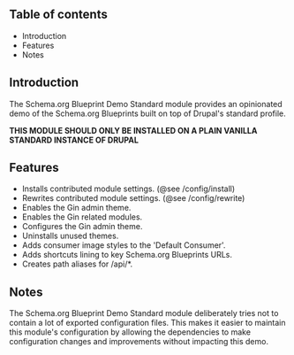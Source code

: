 Table of contents
-----------------

* Introduction
* Features
* Notes


Introduction
------------

The Schema.org Blueprint Demo Standard module provides an opinionated demo of 
the Schema.org Blueprints built on top of Drupal's standard profile.

**THIS MODULE SHOULD ONLY BE INSTALLED ON A PLAIN VANILLA STANDARD
INSTANCE OF DRUPAL**


Features
--------

- Installs contributed module settings. (@see /config/install)
- Rewrites contributed module settings. (@see /config/rewrite)
- Enables the Gin admin theme.
- Enables the Gin related modules.
- Configures the Gin admin theme.
- Uninstalls unused themes.
- Adds consumer image styles to the 'Default Consumer'.
- Adds shortcuts lining to key Schema.org Blueprints URLs.
- Creates path aliases for /api/*.


Notes
-----

The Schema.org Blueprint Demo Standard module deliberately tries not to contain
a lot of exported configuration files. This makes it easier to maintain this 
module's configuration by allowing the dependencies to make configuration 
changes and improvements without impacting this demo.
